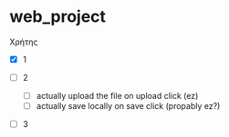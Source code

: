 # web_project

Χρήτης
 - [x] 1
 - [ ] 2
    - [ ] actually upload the file on upload click (ez)
    - [ ] actually save locally on save click (propably ez?)
 - [ ] 3
 
